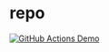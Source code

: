 # repo
[![GitHub Actions Demo](https://github.com/tmartinez52/repo/actions/workflows/github-actions-demo.yml/badge.svg)](https://github.com/tmartinez52/repo/actions/workflows/github-actions-demo.yml)
